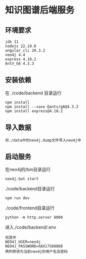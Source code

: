 # 知识图谱后端服务

## 环境要求
    jdk 11
    nodejs 22.19.0
    angular_cli 20.3.2
    neo4j 4.4
    express 4.18.2
    AntV_G6 4.3.3
    


## 安装依赖
在 ./code/backend 目录运行

    npm install
    npm install --save @antv/g6@4.3.3
    npm install express@4.18.2

## 导入数据
    将./data中的neo4j.dump文件导入neo4j中

## 启动服务
在neo4j的/bin目录运行

    neo4j.bat start

./code/backend目录运行

    npm run dev

./code/frontend目录运行

    python -m http.server 8000

进入./code/backend/.env
    
    将其中
    NEO4J_USER=neo4j
    NEO4J_PASSWORD=XAX17588888
    两列修改为当前neo4j的用户名及密码